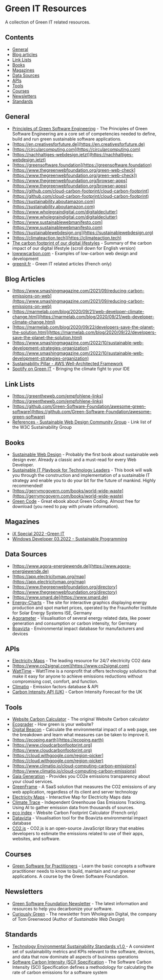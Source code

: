 # Green IT Resources

A collection of Green IT related resources.

## Contents

- [General](#general)
- [Blog articles](#blog-articles)
- [Link Lists](#link-lists)
- [Books](#books)
- [Magazines](#magazines)
- [Data Sources](#data-sources)
- [APIs](#apis)
- [Tools](#tools)
- [Courses](#courses)
- [Newsletters](#newsletters)
- [Standards](#standards)

## General
- [Principles of Green Software Engineering](https://principles.green) - The Principles of Green Software Engineering are a core set of competencies needed to define, build and run green sustainable software applications.
- [https://en.creativesforfuture.de](https://en.creativesforfuture.de)
- [https://circularcomputing.com](https://circularcomputing.com)
- [https://nachhaltiges-webdesign.jetzt](https://nachhaltiges-webdesign.jetzt)
- [https://greensoftware.foundation](https://greensoftware.foundation)
- [https://www.thegreenwebfoundation.org/green-web-check](https://www.thegreenwebfoundation.org/green-web-check])
- [https://www.thegreenwebfoundation.org/browser-apps](https://www.thegreenwebfoundation.org/browser-apps)
- [https://github.com/cloud-carbon-footprint/cloud-carbon-footprint](https://github.com/cloud-carbon-footprint/cloud-carbon-footprint)
- [https://sustainability.aboutamazon.com](https://sustainability.aboutamazon.com)
- [https://www.wholegraindigital.com/digitaldeclutter](https://www.wholegraindigital.com/digitaldeclutter)
- [https://www.sustainablewebmanifesto.com](https://www.sustainablewebmanifesto.com)
- [https://sustainablewebdesign.org](https://sustainablewebdesign.org)
- [https://climateaction.tech](https://climateaction.tech)
- [The carbon footprint of our digital lifestyles](https://blog.oeko.de/digitaler-co2-fussabdruck/) - Summary of the carbon impact of our digital lifestyle (scroll down for English version)
- [lowwwcarbon.com](https://lowwwcarbon.com/) - Examples of low-carbon web design and development
- [greenit.fr](https://www.greenit.fr/) - Green IT related articles (French only)

## Blog Articles
- [https://www.smashingmagazine.com/2021/09/reducing-carbon-emissions-on-web](https://www.smashingmagazine.com/2021/09/reducing-carbon-emissions-on-web)
- [https://marmelab.com/blog/2020/09/21/web-developer-climate-change.html](https://marmelab.com/blog/2020/09/21/web-developer-climate-change.html)
- [https://marmelab.com/blog/2020/09/22/developers-save-the-planet-the-solution.html](https://marmelab.com/blog/2020/09/22/developers-save-the-planet-the-solution.html)
- [https://www.smashingmagazine.com/2022/10/sustainable-web-development-strategies-organization](https://www.smashingmagazine.com/2022/10/sustainable-web-development-strategies-organization)
- [Sustainability Pillar - AWS Well-Architected Framework](https://docs.aws.amazon.com/wellarchitected/latest/sustainability-pillar/sustainability-pillar.html)
- [Spotify on Green IT](https://engineering.atspotify.com/2022/10/bringing-the-climate-fight-to-your-ide/) - Bringing the climate fight to your IDE

## Link Lists
- [https://greentheweb.com/empfohlene-links](https://greentheweb.com/empfohlene-links)
- [https://github.com/Green-Software-Foundation/awesome-green-software](https://github.com/Green-Software-Foundation/awesome-green-software)
- [References - Sustainable Web Design Community Group](https://www.w3.org/community/sustyweb/wiki/References) - Link list of the W3C Sustainability Group

## Books
- [Sustainable Web Design](https://abookapart.com/products/sustainable-web-design) - Probably the first book about sustainable web design ever. Already a classic and a must-read for every Web Developer.
- [Sustainable IT Playbook for Technology Leaders](https://www.packtpub.com/product/sustainable-it-playbook-for-technology-leaders/9781803230344) - This book will walk you through the construction and implementation of a sustainable IT strategy and enable you to do your bit for the future of mankind. Highly recommended!
- [https://gerrymcgovern.com/books/world-wide-waste](https://gerrymcgovern.com/books/world-wide-waste)
- [Green Code](https://www.exove.com/green-code/) - Great ebook about Green Coding. Almost free for download (you need to pay with private information).

## Magazines
- [iX Special 2022 -Green IT](https://shop.heise.de/ix-13-2022/Print)
- [Windows Developer 03.2022 - Sustainable Programming](https://entwickler.de/magazine-ebooks/windows-developer/windows-developer-032022)

## Data Sources
- [https://www.agora-energiewende.de](https://www.agora-energiewende.de)
- [https://app.electricitymap.org/map](https://app.electricitymap.org/map)
- [https://www.thegreenwebfoundation.org/directory](https://www.thegreenwebfoundation.org/directory)
- [https://www.smard.de](https://www.smard.de)
- [Energy-Charts](https://energy-charts.info) - The site for interactive graphics displaying energy production and spot market prices, operated by the Fraunhofer Institute for Solar Energy Systems ISE, Germany
- [Agorameter](https://www.agora-energiewende.de/service/agorameter) - Visualisation of several energy related data, like power generation and consumption or carbon intensity, for Germany
- [Boavizta](https://github.com/Boavizta/environmental-footprint-data) - Environmental impact database for manufacturers and devices

 
## APIs
- [Electricity Maps](https://www.electricitymaps.com/) - The leading resource for 24/7 electricity CO2 data
- [https://www.co2signal.com](https://www.co2signal.com)
- [WattTime](https://www.watttime.org/) - WattTime is a nonprofit that offers technology solutions that make it easy for anyone to achieve emissions reductions without compromising cost, comfort, and function.
- [Climatiq](https://www.climatiq.io) - Emission factors database & API
- [Carbon Intensity API (UK)](https://www.carbonintensity.org.uk/) - Carbon Intensity Forecast for the UK

## Tools
- [Website Carbon Calculator](https://www.websitecarbon.com) - The original Website Carbon calculator
- [Ecograder](https://ecograder.com) - How green is your website?
- [Digital Beacon](https://digitalbeacon.co) - Calculate the environmental impact of a web page, see the breakdown and learn what measures can be taken to improve it.
- [https://ecoping.earth](https://ecoping.earth)
- [https://www.cloudcarbonfootprint.org](https://www.cloudcarbonfootprint.org)
- [https://cloud.withgoogle.com/region-picker](https://cloud.withgoogle.com/region-picker)
- [https://www.climatiq.io/cloud-computing-carbon-emissions](https://www.climatiq.io/cloud-computing-carbon-emissions)
- [Gaia Generation](https://www.gaiagen.eu/) - Provides you CO2e emissions transparency about your cloud services.
- [GreenFrame](https://greenframe.io/) - A SaaS solution that measures the CO2 emissions of any web application, regardless of its client and server technology
- [Electricity Maps](https://app.electricitymaps.com/map) - Interactive Map for Electricity Maps data
- [Climate Trace](https://climatetrace.org) - Independent Greenhouse Gas Emissions Tracking. Using AI to gather emission data from thousands of sources.
- [eco index](https://www.ecoindex.fr/) - Website Carbon Footprint Calculator (French only)
- [Datavizta](https://dataviz.boavizta.org/) - Visualisation tool for the Boavizta environmental impact database
- [CO2.js](https://www.thegreenwebfoundation.org/co2-js/) - CO2.js is an open-source JavaScript library that enables developers to estimate the emissions related to use of their apps, websites, and software.

## Courses
- [Green Software for Practitioners](https://learn.greensoftware.foundation/) - Learn the basic concepts a software practitioner needs to know to build, maintain and run greener applications. A course by the Green Software Foundation. 

## Newsletters
- [Green Software Foundation Newsletter](https://greensoftware.foundation/) - The latest information and resources to help you decarbonize your software.
- [Curiously Green](https://www.wholegraindigital.com/) - The newsletter from Wholegrain Digital, the company of Tom Greenwood (Author of _Sustainable Web Design_)

## Standards
- [Technology Environmental Sustainability Standards v1.0
](https://www.sustainableit.org/standards/environmental-sustainability-standards) - A consistent set of sustainability metrics and KPIs relevant to the software, devices, and data that now dominate all aspects of business operations
- [Software Carbon Intensity (SCI) Specification](https://sci-data.greensoftware.foundation/) - The Software Carbon Intensity (SCI) Specification defines a methodology for calculating the rate of carbon emissions for a software system
